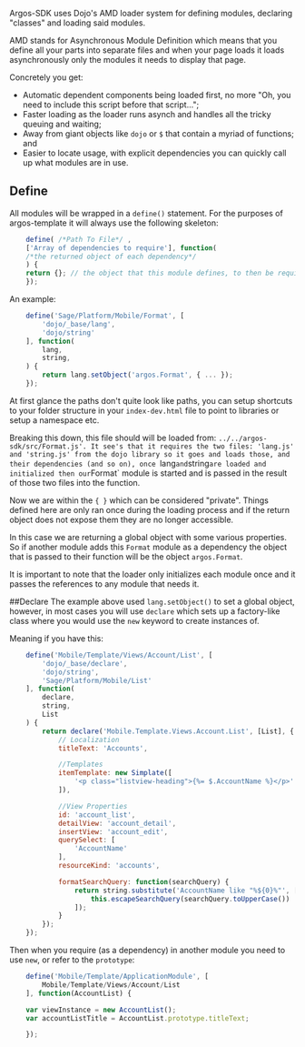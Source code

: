 Argos-SDK uses Dojo's AMD loader system for defining modules, declaring "classes" and loading said modules.

AMD stands for Asynchronous Module Definition which means that you define all your parts into separate files and when your page loads it loads asynchronously only the modules it needs to display that page.

Concretely you get:

* Automatic dependent components being loaded first, no more "Oh, you need to include this script before that script...";
* Faster loading as the loader runs asynch and handles all the tricky queuing and waiting;
* Away from giant objects like `dojo` or `$` that contain a myriad of functions; and
* Easier to locate usage, with explicit dependencies you can quickly call up what modules are in use.

## Define
All modules will be wrapped in a `define()` statement. For the purposes of argos-template it will always use the following skeleton:
```javascript
    define( /*Path To File*/ ,
    ['Array of dependencies to require'], function(
    /*the returned object of each dependency*/
    ) {
    return {}; // the object that this module defines, to then be required in other modules
    });
```
An example:
```javascript
    define('Sage/Platform/Mobile/Format', [
        'dojo/_base/lang',
        'dojo/string'
    ], function(
        lang,
        string,
    ) {
        return lang.setObject('argos.Format', { ... });
    });
```
At first glance the paths don't quite look like paths, you can setup shortcuts to your folder structure in your `index-dev.html` file to point to libraries or setup a namespace etc.

Breaking this down, this file should will be loaded from: `../../argos-sdk/src/Format.js'.
It see's that it requires the two files: 'lang.js' and 'string.js' from the dojo library so it goes and loads those, and their dependencies (and so on), once `lang` and `string` are loaded and initialized then our `Format` module is started and is passed in the result of those two files into the function.

Now we are within the `{ }` which can be considered "private". Things defined here are only ran once during the loading process and if the return object does not expose them they are no longer accessible.

In this case we are returning a global object with some various properties. So if another module adds this `Format` module as a dependency the object that is passed to their function will be the object `argos.Format`.

It is important to note that the loader only initializes each module once and it passes the references to any module that needs it.

##Declare
The example above used `lang.setObject()` to set a global object, however, in most cases you will use `declare` which sets up a factory-like class where you would use the `new` keyword to create instances of.

Meaning if you have this:
```javascript
    define('Mobile/Template/Views/Account/List', [
        'dojo/_base/declare',
        'dojo/string',
        'Sage/Platform/Mobile/List'
    ], function(
        declare,
        string,
        List
    ) {
        return declare('Mobile.Template.Views.Account.List', [List], {
            // Localization
            titleText: 'Accounts',

            //Templates
            itemTemplate: new Simplate([
                '<p class="listview-heading">{%= $.AccountName %}</p>'
            ]),

            //View Properties
            id: 'account_list',
            detailView: 'account_detail',
            insertView: 'account_edit',
            querySelect: [
                'AccountName'
            ],
            resourceKind: 'accounts',

            formatSearchQuery: function(searchQuery) {
                return string.substitute('AccountName like "%${0}%"', [
                    this.escapeSearchQuery(searchQuery.toUpperCase())
                ]);
            }
        });
    });
```
Then when you require (as a dependency) in another module you need to use `new`, or refer to the `prototype`:
```javascript
    define('Mobile/Template/ApplicationModule', [
        Mobile/Template/Views/Account/List
    ], function(AccountList) {

    var viewInstance = new AccountList();
    var accountListTitle = AccountList.prototype.titleText;

    });
```

